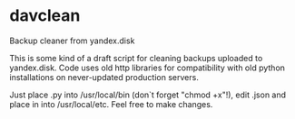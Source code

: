 davclean
========

Backup cleaner from yandex.disk

This is some kind of a draft script for cleaning backups uploaded to yandex.disk. Code uses old http libraries for compatibility with old python installations on never-updated production servers.

Just place .py into /usr/local/bin (don`t forget "chmod +x"!), edit .json and place in into /usr/local/etc. Feel free to make changes.
